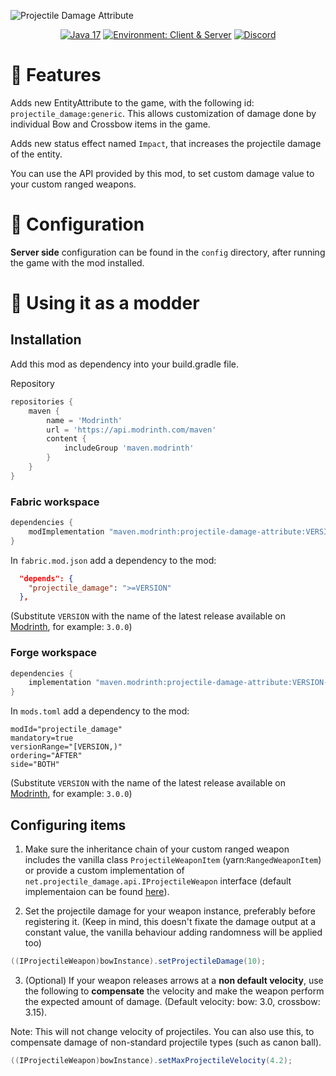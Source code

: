 ![Projectile Damage Attribute](.github/projectile_damage_title.png)

<div align="center">

<a href="">![Java 17](https://img.shields.io/badge/Java%2017-ee9258?logo=coffeescript&logoColor=ffffff&labelColor=606060&style=flat-square)</a>
<a href="">![Environment: Client & Server](https://img.shields.io/badge/environment-Client%20&%20Server-1976d2?style=flat-square)</a>
<a href="">[![Discord](https://img.shields.io/discord/973561601519149057.svg?label=&logo=discord&logoColor=ffffff&color=7389D8&labelColor=6A7EC2&style=flat-square)](https://discord.gg/KN9b3pjFTM)</a>

</div>

# 🏹️ Features

Adds new EntityAttribute to the game, with the following id: `projectile_damage:generic`. This allows customization of damage done by individual Bow and Crossbow items in the game.

Adds new status effect named `Impact`, that increases the projectile damage of the entity.

You can use the API provided by this mod, to set custom damage value to your custom ranged weapons.  

# 🔧 Configuration

**Server side** configuration can be found in the `config` directory, after running the game with the mod installed.

# 🔨 Using it as a modder

## Installation

Add this mod as dependency into your build.gradle file.

Repository
```groovy
repositories {
    maven {
        name = 'Modrinth'
        url = 'https://api.modrinth.com/maven'
        content {
            includeGroup 'maven.modrinth'
        }
    }
}
```

### Fabric workspace
```groovy
dependencies {
    modImplementation "maven.modrinth:projectile-damage-attribute:VERSION-fabric"
}
```
In `fabric.mod.json` add a dependency to the mod:
```json
  "depends": {
    "projectile_damage": ">=VERSION"
  },
```

(Substitute `VERSION` with the name of the latest release available on [Modrinth](https://modrinth.com/mod/projectile-damage-attribute/versions), for example: `3.0.0`)

### Forge workspace
```groovy
dependencies {
    implementation "maven.modrinth:projectile-damage-attribute:VERSION-forge"
}
```
In `mods.toml` add a dependency to the mod:
```
modId="projectile_damage"
mandatory=true
versionRange="[VERSION,)"
ordering="AFTER"
side="BOTH"
```

(Substitute `VERSION` with the name of the latest release available on [Modrinth](https://modrinth.com/mod/projectile-damage-attribute/versions), for example: `3.0.0`)

## Configuring items

1. Make sure the inheritance chain of your custom ranged weapon includes the vanilla class `ProjectileWeaponItem` (yarn:`RangedWeaponItem`) or provide a custom implementation of `net.projectile_damage.api.IProjectileWeapon` interface (default implementaion can be found [here](./common/src/main/java/net/projectile_damage/api/IProjectileWeapon.java)).

2. Set the projectile damage for your weapon instance, preferably before registering it.
(Keep in mind, this doesn't fixate the damage output at a constant value, the vanilla behaviour adding randomness will be applied too)  
```java
((IProjectileWeapon)bowInstance).setProjectileDamage(10);
```
3. (Optional) If your weapon releases arrows at a **non default velocity**, use the following to **compensate** the velocity and make the weapon perform the expected amount of damage. (Default velocity: bow: 3.0, crossbow: 3.15).

Note: This will not change velocity of projectiles. You can also use this, to compensate damage of non-standard projectile types (such as canon ball).

```java
((IProjectileWeapon)bowInstance).setMaxProjectileVelocity(4.2);
```
